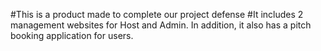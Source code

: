 #This is a product made to complete our project defense
#It includes 2 management websites for Host and Admin. In addition, it also has a pitch booking application for users.
